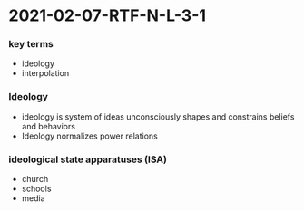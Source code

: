 # 2021-02-07-RTF-N-L-3-1
### key terms
- ideology
- interpolation

### Ideology 
- ideology is system of ideas unconsciously shapes and constrains beliefs and behaviors
- Ideology normalizes power relations

### ideological state apparatuses (ISA)
- church
- schools
- media
